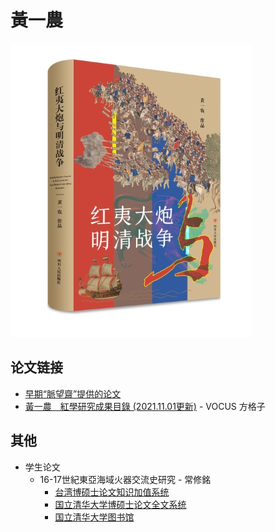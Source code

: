 # 黃一農

![cover](img/cover.jpg)

## 论文链接
- [早期“脈望齋”提供的论文](https://web.archive.org/web/20150103071233/http://hss.nthu.edu.tw/~ylh/chinese.htm)
- [黃一農＿紅學研究成果目錄 (2021.11.01更新)](https://vocus.cc/article/6100d272fd89780001c27586) - VOCUS 方格子

## 其他
- 学生论文
    - 16-17世紀東亞海域火器交流史研究 - 常修銘
        - [台湾博硕士论文知识加值系统](https://hdl.handle.net/11296/63uyad)
        - [国立清华大学博硕士论文全文系统](http://etd.lib.nctu.edu.tw/cgi-bin/gs32/hugsweb.cgi?o=dnthucdr&s=GH029643804.id)
        - [国立清华大学图书馆](https://nthu.primo.exlibrisgroup.com/permalink/886UST_NTHU/vaplfb/alma990031223740206774)